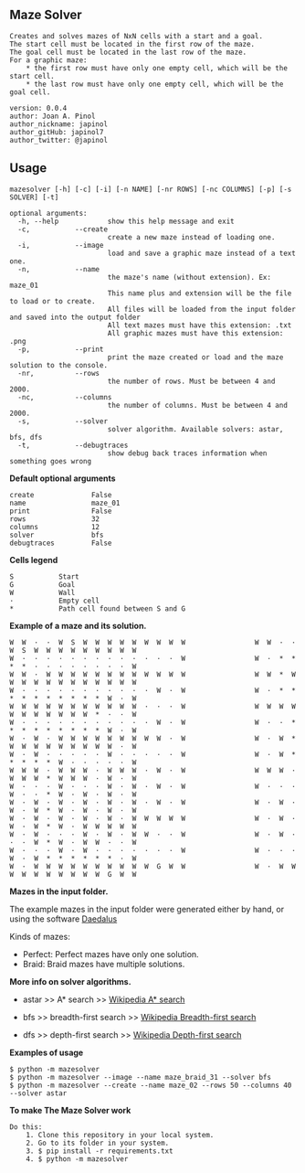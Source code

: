 ## Maze Solver

	Creates and solves mazes of NxN cells with a start and a goal.
    The start cell must be located in the first row of the maze.
    The goal cell must be located in the last row of the maze.
    For a graphic maze:
        * the first row must have only one empty cell, which will be the start cell. 
        * the last row must have only one empty cell, which will be the goal cell. 

	version: 0.0.4
	author: Joan A. Pinol
	author_nickname: japinol
	author_gitHub: japinol7
	author_twitter: @japinol


## Usage

	mazesolver [-h] [-c] [-i] [-n NAME] [-nr ROWS] [-nc COLUMNS] [-p] [-s SOLVER] [-t]

	optional arguments:
	  -h, --help            show this help message and exit
      -c,           --create
	                        create a new maze instead of loading one.
      -i,           --image
	                        load and save a graphic maze instead of a text one.
      -n,           --name
	                        the maze's name (without extension). Ex: maze_01 
                            This name plus and extension will be the file to load or to create.
                            All files will be loaded from the input folder and saved into the output folder
                            All text mazes must have this extension: .txt
                            All graphic mazes must have this extension: .png
      -p,           --print
	                        print the maze created or load and the maze solution to the console.
      -nr,          --rows
	                        the number of rows. Must be between 4 and 2000.
      -nc,          --columns
	                        the number of columns. Must be between 4 and 2000.
      -s,           --solver
	                        solver algorithm. Available solvers: astar, bfs, dfs
	  -t,           --debugtraces
	                        show debug back traces information when something goes wrong


**Default optional arguments**

	create 	            False
	name 	            maze_01
	print 	            False
	rows                32
	columns             12
	solver 	            bfs
	debugtraces         False


**Cells legend**

	S           Start
	G           Goal
	W           Wall
	·           Empty cell
	*           Path cell found between S and G


**Example of a maze and its solution.**

    W  W  ·  ·  W  S  W  W  W  W  W  W  W  W  W                 W  W  ·  ·  W  S  W  W  W  W  W  W  W  W  W
    W  ·  ·  ·  ·  ·  ·  ·  ·  ·  ·  ·  ·  ·  W                 W  ·  *  *  *  *  ·  ·  ·  ·  ·  ·  ·  ·  W
    W  W  ·  W  W  W  W  W  W  W  W  W  W  W  W                 W  W  *  W  W  W  W  W  W  W  W  W  W  W  W
    W  ·  ·  ·  ·  ·  ·  ·  ·  ·  ·  ·  W  ·  W                 W  ·  *  *  *  *  *  *  *  *  *  *  W  ·  W
    W  W  W  W  W  W  W  W  W  W  W  ·  ·  ·  W                 W  W  W  W  W  W  W  W  W  W  W  *  ·  ·  W
    W  ·  ·  ·  ·  ·  ·  ·  ·  ·  ·  ·  W  ·  W                 W  ·  ·  *  *  *  *  *  *  *  *  *  W  ·  W
    W  ·  W  ·  W  W  W  W  W  W  W  W  W  ·  W                 W  ·  W  *  W  W  W  W  W  W  W  W  W  ·  W
    W  ·  W  ·  ·  ·  ·  ·  W  ·  ·  ·  ·  ·  W                 W  ·  W  *  *  *  *  *  W  ·  ·  ·  ·  ·  W
    W  W  W  ·  W  W  W  ·  W  W  W  ·  W  ·  W                 W  W  W  ·  W  W  W  *  W  W  W  ·  W  ·  W
    W  ·  ·  ·  W  ·  ·  ·  W  ·  W  ·  W  ·  W                 W  ·  ·  ·  W  ·  ·  *  W  ·  W  ·  W  ·  W
    W  ·  W  ·  W  ·  W  ·  W  ·  W  ·  W  ·  W                 W  ·  W  ·  W  ·  W  *  W  ·  W  ·  W  ·  W
    W  ·  W  ·  W  ·  W  ·  W  ·  W  W  W  W  W                 W  ·  W  ·  W  ·  W  *  W  ·  W  W  W  W  W
    W  ·  W  ·  ·  ·  W  ·  W  ·  W  W  ·  ·  W                 W  ·  W  ·  ·  ·  W  *  W  ·  W  W  ·  ·  W
    W  ·  ·  ·  W  ·  W  ·  ·  ·  ·  ·  ·  ·  W                 W  ·  ·  ·  W  ·  W  *  *  *  *  *  *  ·  W
    W  ·  W  W  W  W  W  W  W  W  W  W  G  W  W                 W  ·  W  W  W  W  W  W  W  W  W  W  G  W  W


**Mazes in the input folder.**

The example mazes in the input folder were generated either by hand, or using 
the software [Daedalus](http://www.astrolog.org/labyrnth/daedalus.htm)

Kinds of mazes:
* Perfect: Perfect mazes have only one solution.
* Braid:   Braid mazes have multiple solutions.


**More info on solver algorithms.**

* astar >> A* search >>
            [Wikipedia A* search](https://en.wikipedia.org/wiki/A*_search_algorithm)

* bfs >>    breadth-first search >>
            [Wikipedia Breadth-first search](https://en.wikipedia.org/wiki/Breadth-first_search)

* dfs >>    depth-first search >>
            [Wikipedia Depth-first search](https://en.wikipedia.org/wiki/Depth-first_search)


**Examples of usage**

    $ python -m mazesolver
    $ python -m mazesolver --image --name maze_braid_31 --solver bfs
    $ python -m mazesolver --create --name maze_02 --rows 50 --columns 40 --solver astar


**To make The Maze Solver work**

	Do this:
	    1. Clone this repository in your local system.
	    2. Go to its folder in your system.
	    3. $ pip install -r requirements.txt
	    4. $ python -m mazesolver
